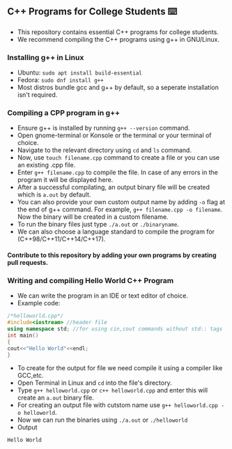 ## C++ Programs for College Students ⌨️

- This repository contains essential C++ programs for college students. 
- We recommend compiling the C++ programs using g++ in GNU/Linux.

### Installing g++ in Linux

- Ubuntu: `sudo apt install build-essential`
- Fedora: `sudo dnf install g++`
- Most distros bundle gcc and g++ by default, so a seperate installation isn't required. 

### Compiling a CPP program in g++

- Ensure g++ is installed by running `g++ --version` command.
- Open gnome-terminal or Konsole or the terminal or your terminal of choice.
- Navigate to the relevant directory using `cd` and `ls` command.
- Now, use `touch filename.cpp` command to create a file or you can use an existing .cpp file.
- Enter `g++ filename.cpp` to compile the file. In case of any errors in the program it will be displayed here. 
- After a successful compilating, an output binary file will be created which is `a.out` by default. 
- You can also provide your own custom output name by adding `-o` flag at the end of g++ command. For example, `g++ filename.cpp -o filename`. Now the binary will be created in a custom filename.
- To run the binary files just type `./a.out` or `./binaryname`. 
- We can also choose a language standard to compile the program for (C++98/C++11/C++14/C++17).


#### Contribute to this repository by adding your own programs by creating pull requests. 

### Writing and compiling Hello World C++ Program

- We can write the program in an IDE or text editor of choice. 
- Example code:
```c++
/*helloworld.cpp*/
#include<iostream> //header file
using namespace std; //for using cin,cout commands without std:: tags
int main()
{
cout<<"Hello World"<<endl; 
}
```
- To create for the output for file we need compile it using a compiler like GCC,etc.
- Open Terminal in Linux and `cd` into the file's directory.
- Type `g++ helloworld.cpp` or `c++ helloworld.cpp` and enter this will create an `a.out` binary file. 
- For creating an output file with cutstom name use `g++ helloworld.cpp -o helloworld`.
- Now we can run the binaries using `./a.out` or `./helloworld`
- Output
```
Hello World
```
